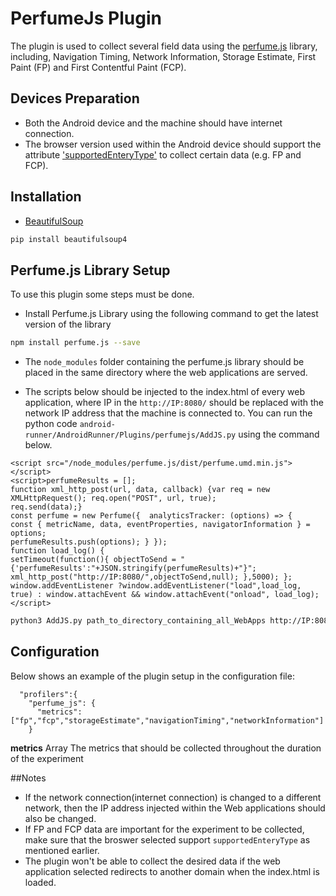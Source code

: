 # PerfumeJs Plugin

The plugin is used to collect several field data using the [perfume.js](https://zizzamia.github.io/perfume/) library, including, Navigation Timing, Network Information, Storage Estimate, First Paint (FP) and First Contentful Paint (FCP).

## Devices Preparation
* Both the Android device and the machine should have internet connection.
* The browser version used within the Android device should support the attribute ['supportedEnteryType'](https://developer.mozilla.org/en-US/docs/Web/API/PerformanceObserver) to collect certain data (e.g. FP and FCP).

## Installation
* [BeautifulSoup](https://pypi.org/project/beautifulsoup4/)

```bash
pip install beautifulsoup4
```

## Perfume.js Library Setup
To use this plugin some steps must be done.

* Install Perfume.js Library using the following command to get the latest version of the library

```bash
npm install perfume.js --save
```

* The `node_modules` folder containing the perfume.js library should be placed in the same directory where the web applications are served.

* The scripts below should be injected to the index.html of every web application, where IP in the `http://IP:8080/` should be replaced with the network IP address that the machine is connected to. You can run the python code `android-runner/AndroidRunner/Plugins/perfumejs/AddJS.py` using the command below.

```
<script src="/node_modules/perfume.js/dist/perfume.umd.min.js"></script>
<script>perfumeResults = []; 
function xml_http_post(url, data, callback) {var req = new XMLHttpRequest(); req.open("POST", url, true); 
req.send(data);} 
const perfume = new Perfume({  analyticsTracker: (options) => {    const { metricName, data, eventProperties, navigatorInformation } = options; 
perfumeResults.push(options); } }); 
function load_log() { 
setTimeout(function(){ objectToSend = "{'perfumeResults':"+JSON.stringify(perfumeResults)+"}"; 
xml_http_post("http://IP:8080/",objectToSend,null); },5000); };
window.addEventListener ?window.addEventListener("load",load_log, true) : window.attachEvent && window.attachEvent("onload", load_log);</script>
```

```bash
python3 AddJS.py path_to_directory_containing_all_WebApps http://IP:8080/
```

## Configuration
Below shows an example of the plugin setup in the configuration file:

```
  "profilers":{
    "perfume_js": {
      "metrics":["fp","fcp","storageEstimate","navigationTiming","networkInformation"]
    }
```

**metrics** Array The metrics that should be collected throughout the duration of the experiment

##Notes

* If the network connection(internet connection) is changed to a different network, then the IP address injected within the Web applications should also be changed.
* If FP and FCP data are important for the experiment to be collected, make sure that the broswer selected support `supportedEnteryType` as mentioned earlier.
* The plugin won't be able to collect the desired data if the web application selected redirects to another domain when the index.html is loaded.
